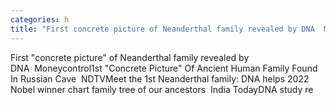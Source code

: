 ```yaml
---
categories: h
title: "First concrete picture of Neanderthal family revealed by DNA  Moneycontrol"
---
```

First "concrete picture" of Neanderthal family revealed by DNA&nbsp;&nbsp;Moneycontrol1st "Concrete Picture" Of Ancient Human Family Found In Russian Cave&nbsp;&nbsp;NDTVMeet the 1st Neanderthal family: DNA helps 2022 Nobel winner chart family tree of our ancestors&nbsp;&nbsp;India TodayDNA study re